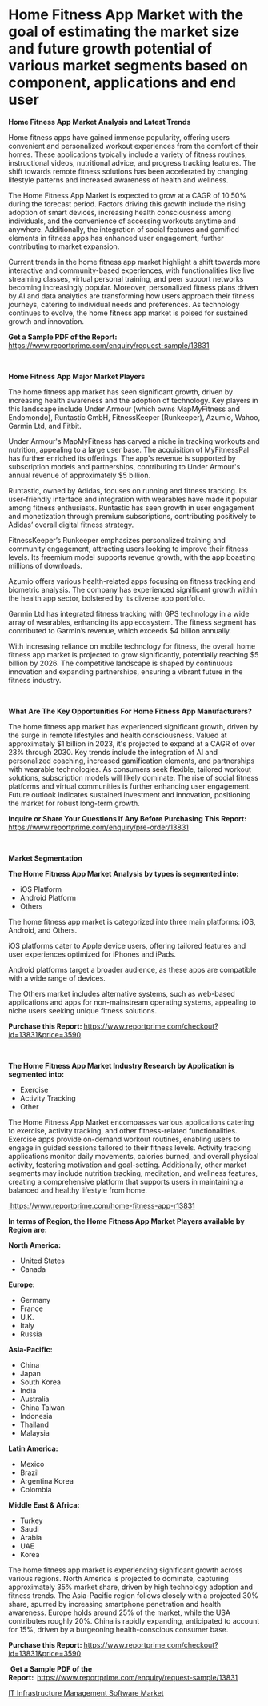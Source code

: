 <p><h1>Home Fitness App Market with the goal of estimating the market size and future growth potential of various market segments based on component, applications and end user</h1></p><p><strong>Home Fitness App Market Analysis and Latest Trends</strong></p>
<p><p>Home fitness apps have gained immense popularity, offering users convenient and personalized workout experiences from the comfort of their homes. These applications typically include a variety of fitness routines, instructional videos, nutritional advice, and progress tracking features. The shift towards remote fitness solutions has been accelerated by changing lifestyle patterns and increased awareness of health and wellness.</p><p>The Home Fitness App Market is expected to grow at a CAGR of 10.50% during the forecast period. Factors driving this growth include the rising adoption of smart devices, increasing health consciousness among individuals, and the convenience of accessing workouts anytime and anywhere. Additionally, the integration of social features and gamified elements in fitness apps has enhanced user engagement, further contributing to market expansion.</p><p>Current trends in the home fitness app market highlight a shift towards more interactive and community-based experiences, with functionalities like live streaming classes, virtual personal training, and peer support networks becoming increasingly popular. Moreover, personalized fitness plans driven by AI and data analytics are transforming how users approach their fitness journeys, catering to individual needs and preferences. As technology continues to evolve, the home fitness app market is poised for sustained growth and innovation.</p></p>
<p><strong>Get a Sample PDF of the Report:&nbsp;</strong> <a href="https://www.reportprime.com/enquiry/request-sample/13831?utm_campaign=3117&utm_medium=2&utm_source=Github&utm_content=ia&utm_term=20032025&utm_id=home-fitness-app">https://www.reportprime.com/enquiry/request-sample/13831</a></p>
<p>&nbsp;</p>
<p><strong>Home Fitness App Major Market Players</strong></p>
<p><p>The home fitness app market has seen significant growth, driven by increasing health awareness and the adoption of technology. Key players in this landscape include Under Armour (which owns MapMyFitness and Endomondo), Runtastic GmbH, FitnessKeeper (Runkeeper), Azumio, Wahoo, Garmin Ltd, and Fitbit.</p><p>Under Armour's MapMyFitness has carved a niche in tracking workouts and nutrition, appealing to a large user base. The acquisition of MyFitnessPal has further enriched its offerings. The app's revenue is supported by subscription models and partnerships, contributing to Under Armour's annual revenue of approximately $5 billion.</p><p>Runtastic, owned by Adidas, focuses on running and fitness tracking. Its user-friendly interface and integration with wearables have made it popular among fitness enthusiasts. Runtastic has seen growth in user engagement and monetization through premium subscriptions, contributing positively to Adidas’ overall digital fitness strategy.</p><p>FitnessKeeper’s Runkeeper emphasizes personalized training and community engagement, attracting users looking to improve their fitness levels. Its freemium model supports revenue growth, with the app boasting millions of downloads.</p><p>Azumio offers various health-related apps focusing on fitness tracking and biometric analysis. The company has experienced significant growth within the health app sector, bolstered by its diverse app portfolio.</p><p>Garmin Ltd has integrated fitness tracking with GPS technology in a wide array of wearables, enhancing its app ecosystem. The fitness segment has contributed to Garmin’s revenue, which exceeds $4 billion annually.</p><p>With increasing reliance on mobile technology for fitness, the overall home fitness app market is projected to grow significantly, potentially reaching $5 billion by 2026. The competitive landscape is shaped by continuous innovation and expanding partnerships, ensuring a vibrant future in the fitness industry.</p></p>
<p>&nbsp;</p>
<p><strong>What Are The Key Opportunities For Home Fitness App Manufacturers?</strong></p>
<p><p>The home fitness app market has experienced significant growth, driven by the surge in remote lifestyles and health consciousness. Valued at approximately $1 billion in 2023, it's projected to expand at a CAGR of over 23% through 2030. Key trends include the integration of AI and personalized coaching, increased gamification elements, and partnerships with wearable technologies. As consumers seek flexible, tailored workout solutions, subscription models will likely dominate. The rise of social fitness platforms and virtual communities is further enhancing user engagement. Future outlook indicates sustained investment and innovation, positioning the market for robust long-term growth.</p></p>
<p><strong>Inquire or Share Your Questions If Any Before Purchasing This Report:</strong> <a href="https://www.reportprime.com/enquiry/pre-order/13831?utm_campaign=3117&utm_medium=2&utm_source=Github&utm_content=ia&utm_term=20032025&utm_id=home-fitness-app">https://www.reportprime.com/enquiry/pre-order/13831</a></p>
<p>&nbsp;</p>
<p><strong>Market Segmentation</strong></p>
<p><strong>The Home Fitness App Market Analysis by types is segmented into:</strong></p>
<p><ul><li>iOS Platform</li><li>Android Platform</li><li>Others</li></ul></p>
<p><p>The home fitness app market is categorized into three main platforms: iOS, Android, and Others. </p><p>iOS platforms cater to Apple device users, offering tailored features and user experiences optimized for iPhones and iPads. </p><p>Android platforms target a broader audience, as these apps are compatible with a wide range of devices. </p><p>The Others market includes alternative systems, such as web-based applications and apps for non-mainstream operating systems, appealing to niche users seeking unique fitness solutions.</p></p>
<p><strong>Purchase this Report:&nbsp;</strong><a href="https://www.reportprime.com/checkout?id=13831&price=3590&utm_campaign=3117&utm_medium=2&utm_source=Github&utm_content=ia&utm_term=20032025&utm_id=home-fitness-app">https://www.reportprime.com/checkout?id=13831&price=3590</a></p>
<p>&nbsp;</p>
<p><strong>The Home Fitness App Market Industry Research by Application is segmented into:</strong></p>
<p><ul><li>Exercise</li><li>Activity Tracking</li><li>Other</li></ul></p>
<p><p>The Home Fitness App Market encompasses various applications catering to exercise, activity tracking, and other fitness-related functionalities. Exercise apps provide on-demand workout routines, enabling users to engage in guided sessions tailored to their fitness levels. Activity tracking applications monitor daily movements, calories burned, and overall physical activity, fostering motivation and goal-setting. Additionally, other market segments may include nutrition tracking, meditation, and wellness features, creating a comprehensive platform that supports users in maintaining a balanced and healthy lifestyle from home.</p></p>
<p><a href="https://www.reportprime.com/home-fitness-app-r13831?utm_campaign=3117&utm_medium=2&utm_source=Github&utm_content=ia&utm_term=20032025&utm_id=home-fitness-app">&nbsp;https://www.reportprime.com/home-fitness-app-r13831</a></p>
<p><strong>In terms of Region, the Home Fitness App Market Players available by Region are:</strong></p>
<p>
    <p> <strong> North America: </strong>
        <ul>
            <li>United States</li>
            <li>Canada</li>
        </ul>
        </p> 
    <p> <strong> Europe: </strong>
        <ul>
            <li>Germany</li>
            <li>France</li>
            <li>U.K.</li>
            <li>Italy</li>
            <li>Russia</li>
        </ul>
        </p> 
    <p> <strong> Asia-Pacific: </strong>
        <ul>
            <li>China</li>
            <li>Japan</li>
            <li>South Korea</li>
            <li>India</li>
            <li>Australia</li>
            <li>China Taiwan</li>
            <li>Indonesia</li>
            <li>Thailand</li>
            <li>Malaysia</li>
        </ul>
        </p> 
    <p> <strong> Latin America: </strong>
        <ul>
            <li>Mexico</li>
            <li>Brazil</li>
            <li>Argentina Korea</li>
            <li>Colombia</li>
        </ul>
        </p> 
    <p> <strong> Middle East & Africa: </strong>
        <ul>
            <li>Turkey</li>
            <li>Saudi</li>
            <li>Arabia</li>
            <li>UAE</li>
            <li>Korea</li>
        </ul>
    </p>
    </p>
<p><p>The home fitness app market is experiencing significant growth across various regions. North America is projected to dominate, capturing approximately 35% market share, driven by high technology adoption and fitness trends. The Asia-Pacific region follows closely with a projected 30% share, spurred by increasing smartphone penetration and health awareness. Europe holds around 25% of the market, while the USA contributes roughly 20%. China is rapidly expanding, anticipated to account for 15%, driven by a burgeoning health-conscious consumer base.</p></p>
<p><strong>Purchase this Report: </strong><a href="https://www.reportprime.com/checkout?id=13831&price=3590&utm_campaign=3117&utm_medium=2&utm_source=Github&utm_content=ia&utm_term=20032025&utm_id=home-fitness-app">https://www.reportprime.com/checkout?id=13831&price=3590</a></p>
<p>&nbsp;<strong>Get a Sample PDF of the Report:&nbsp;&nbsp;</strong><a href="https://www.reportprime.com/enquiry/request-sample/13831?utm_campaign=3117&utm_medium=2&utm_source=Github&utm_content=ia&utm_term=20032025&utm_id=home-fitness-app">https://www.reportprime.com/enquiry/request-sample/13831</a></p>
<p><strong></strong></p>
<p><p><a href="https://github.com/guinoopandam/Market-Research-Report-List-1/blob/main/it-infrastructure-management-software-market.md?utm_campaign=3117&utm_medium=2&utm_source=Github&utm_content=ia&utm_term=20032025&utm_id=home-fitness-app">IT Infrastructure Management Software Market</a></p></p>